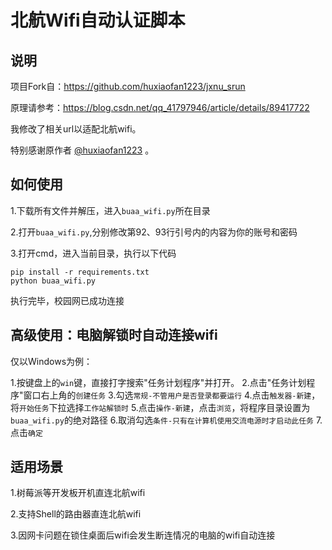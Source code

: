 # 北航Wifi自动认证脚本

## 说明

项目Fork自：https://github.com/huxiaofan1223/jxnu_srun

原理请参考：https://blog.csdn.net/qq_41797946/article/details/89417722

我修改了相关url以适配北航wifi。

特别感谢原作者 [@huxiaofan1223](https://github.com/huxiaofan1223) 。

## 如何使用

1.下载所有文件并解压，进入`buaa_wifi.py`所在目录

2.打开`buaa_wifi.py`,分别修改第92、93行引号内的内容为你的账号和密码

3.打开cmd，进入当前目录，执行以下代码

~~~
pip install -r requirements.txt
python buaa_wifi.py
~~~

执行完毕，校园网已成功连接

## 高级使用：电脑解锁时自动连接wifi

仅以Windows为例：

1.按键盘上的`win`键，直接打字搜索"任务计划程序"并打开。
2.点击"任务计划程序"窗口右上角的`创建任务`
3.勾选`常规-不管用户是否登录都要运行`
4.点击`触发器-新建`，将`开始任务`下拉选择`工作站解锁时`
5.点击`操作-新建`，点击`浏览`，将程序目录设置为`buaa_wifi.py`的绝对路径
6.取消勾选`条件-只有在计算机使用交流电源时才启动此任务`
7.点击`确定`

## 适用场景

1.树莓派等开发板开机直连北航wifi

2.支持Shell的路由器直连北航wifi

3.因网卡问题在锁住桌面后wifi会发生断连情况的电脑的wifi自动连接
